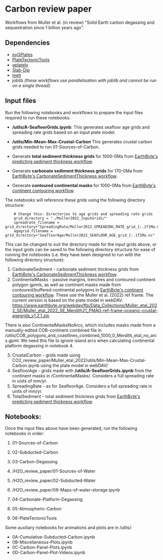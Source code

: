 <!-- #region -->
# Carbon review paper
Workflows from Muller et al. (in review) "Solid Earth carbon degassing and sequestration since 1 billion years ago".

## Dependencies

- [pyGPlates](https://www.gplates.org/docs/pygplates/pygplates_getting_started.html#installation)
- [PlateTectonicTools](https://github.com/EarthByte/PlateTectonicTools)
- [gplately](https://github.com/GPlates/gplately/tree/master)
- [Slab-Dip](https://github.com/brmather/Slab-Dip)
- [melt](https://github.com/brmather/melt)
- joblib *(these workflows use parallelisation with joblib and cannot be run on a single thread).*

## Input files
Run the following notebooks and workflows to prepare the input files required to run these notebooks. 

- **/utils/A-SeafloorGrids.ipynb**: This generates seafloor age grids and spreading rate grids based on an input plate model.  
- **/utils/Min-Mean-Max-Crustal-Carbon** This generates crustal carbon grids needed to run 01-Sources-of-Carbon.

- Generate **total sediment thickness grids** for 1000-0Ma from [EarthByte's predicting sediment thickness workflow](https://github.com/EarthByte/predicting-sediment-thickness).
- Generate **carbonate sediment thickness grids** for 170-0Ma from [EarthByte's CarbonateSedimentThickness workflow](https://github.com/EarthByte/CarbonateSedimentThickness).
- Generate **contoured continental masks** for 1000-0Ma from [EarthByte's continent contouring workflow](https://github.com/EarthByte/continent-contouring).

The notebooks will reference these grids using the following directory structure:

```
    # Change this: Directories to age grids and spreading rate grids
    grid_directory = "./Muller2022_InputGrids/"
    spreadrate_filename = grid_directory+"SpreadingRate/Muller2022_SPREADING_RATE_grid_{:.1f}Ma.nc"
    agegrid_filename = grid_directory+"SeafloorAge/Muller2022_SEAFLOOR_AGE_grid_{:.1f}Ma.nc"
```
This can be changed to suit the directory made for the input grids above, or the input grids can be saved to the following directory structure for ease of running the notebooks (i.e. they have been designed to run with the following directory structure):

1. CarbonateSediment - carbonate sediment thickness grids from [EarthByte's CarbonateSedimentThickness workflow](https://github.com/EarthByte/CarbonateSedimentThickness).
2. ContinentalMasks - passive margins, trenches and contoured continent polygon gpmls, as well as continent masks made from contoured/buffered continental polygons in [EarthByte's continent contouring workflow](https://github.com/EarthByte/continent-contouring). These use the Muller et al. (2022) ref frame. The current version is based on the plate model in webDAV: https://www.earthbyte.org/webdav/ftp/Data_Collections/Muller_etal_2022_SE/Muller_etal_2022_SE_Merdith21_PMAG-ref-frame-oceanic-crustal-agegrids_v1.2.1.zip

There is also ContinentalMasksNoArcs, which includes masks made from a manually-edited COB-continent combined file in /utils/COB_polygons_and_coastlines_combined_1000_0_Merdith_etal_no_arcs.gpml. We need this file to ignore island arcs when calculating continental platform degassing in notebook 4. 

3. CrustalCarbon - grids made using CO2_review_paper/Muller_etal_2022/utils/Min-Mean-Max-Crustal-Carbon.ipynb using the plate model in webDAV/
4. SeafloorAge - grids made with **/utils/A-SeafloorGrids.ipynb** from the continent masks in /ContinentalMasks/. Considers a full spreading rate in units of mm/yr.
5. SpreadingRate - as for SeafloorAge. Considers a full spreading rate in units of mm/yr.
6. TotalSediment - total sediment thickness grids from [EarthByte's predicting sediment thickness workflow](https://github.com/EarthByte/predicting-sediment-thickness).


## Notebooks: 
Once the input files above have been generated, run the following notebooks in order:


1. 01-Sources-of-Carbon
2. 02-Subducted-Carbon
3. 03-Carbon-Degassing

4. /H2O_review_paper/01-Sources-of-Water
5. /H2O_review_paper/02-Subducted-Water
6. /H2O_review_paper/06-Maps-of-water-storage.ipynb

7. 04-Carbonate-Platform-Degassing
8. 05-Atmospheric-Carbon
9. 06-PlateTectonicTools

Some auxiliary notebooks for animations and plots are in /utils/:
- 0A-Cumulative-Subducted-Carbon.ipynb
- 0B-Miscellaneous-Plots.ipynb
- 0C-Carbon-Panel-Plots.ipynb
- 0D-Carbon-Panel-Plot-Videos.ipynb


<!-- #endregion -->

```python

```
